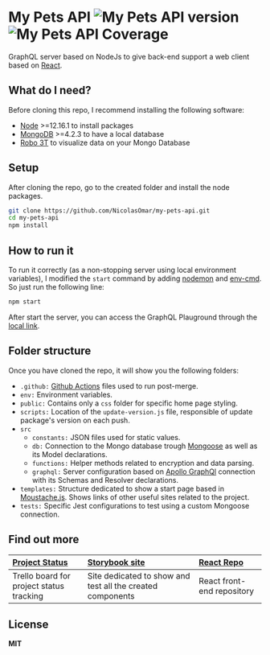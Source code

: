 # My Pets API ![My Pets API version](https://img.shields.io/github/package-json/v/nicolasomar/my-pets-api?color=success&label=%20&style=flat-square) ![My Pets API Coverage](https://img.shields.io/codecov/c/github/nicolasomar/my-pets-api?label=%20&logo=codecov&style=flat-square)
GraphQL server based on NodeJs to give back-end support a web client based on [React](https://my-pets-prod.netlify.app/).

## What do I need?
Before cloning this repo, I recommend installing the following software:
- [Node](https://nodejs.org/en/download/) >=12.16.1 to install packages
- [MongoDB](https://www.mongodb.com/download-center/community) >=4.2.3 to have a local database
- [Robo 3T](https://robomongo.org/download) to visualize data on your Mongo Database

## Setup
After cloning the repo, go to the created folder and install the node packages.
```sh
git clone https://github.com/NicolasOmar/my-pets-api.git
cd my-pets-api
npm install
```

## How to run it
To run it correctly (as a non-stopping server using local environment variables), I modified the `start` command by adding [nodemon](https://www.npmjs.com/package/nodemon) and [env-cmd](https://www.npmjs.com/package/env-cmd). So just run the following line:
```sh
npm start
```
After start the server, you can access the GraphQL Plauground through the [local link](http://localhost:4000/graphql).

## Folder structure
Once you have cloned the repo, it will show you the following folders:
- `.github:` [Github Actions](https://github.com/features/actions) files used to run post-merge.
- `env:` Environment variables.
- `public:` Contains only a `css` folder for specific home page styling.
- `scripts:` Location of the `update-version.js` file, responsible of update package's version on each push.
- `src`
  - `constants:` JSON files used for static values.
  - `db:` Connection to the Mongo database trough [Mongoose](https://mongoosejs.com/) as well as its Model declarations.
  - `functions:` Helper methods related to encryption and data parsing.
  - `graphql:` Server configuration based on [Apollo GraphQl](https://www.apollographql.com/) connection with its Schemas and Resolver declarations.
- `templates:` Structure dedicated to show a start page based in [Moustache.js](https://github.com/janl/mustache.js). Shows links of other useful sites related to the project.
- `tests:` Specific Jest configurations to test using a custom Mongoose connection.

## Find out more
| [Project Status](https://trello.com/b/79XvwOYa/mypets) | [Storybook site](https://my-pets-storybook.netlify.app/) | [React Repo](https://github.com/NicolasOmar/my-pets) |
| :--- | :--- | :--- |
| Trello board for project status tracking | Site dedicated to show and test all the created components | React front-end repository |

## License
**MIT**